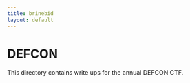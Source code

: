 ```yaml
---
title: brinebid
layout: default
---
```


# DEFCON

This directory contains write ups for the annual DEFCON CTF.